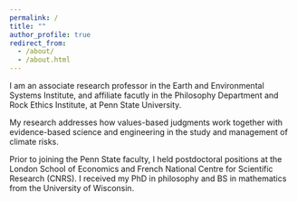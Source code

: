 ```yaml
---
permalink: /
title: ""
author_profile: true
redirect_from: 
  - /about/
  - /about.html
---
```


I am an associate research professor in the Earth and Environmental Systems Institute, and affiliate facutly in the Philosophy Department and Rock Ethics Institute, at Penn State University. 

My research addresses how values-based judgments work together with evidence-based science and engineering in the study and management of climate risks.

Prior to joining the Penn State faculty, I held postdoctoral positions at the London School of Economics and French National Centre for Scientific Research (CNRS). I received my PhD in philosophy and BS in mathematics from the University of Wisconsin. 
